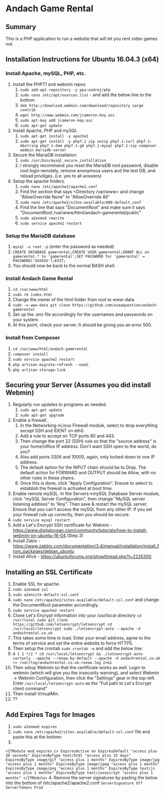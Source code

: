 # Andach Game Rental
## Summary
This is a PHP application to run a website that will let you rent video games out. 

## Installation Instructions for Ubuntu 16.04.3 (x64)
### Install Apache, mySQL, PHP, etc.
1. Install the PHP7.1 and webmin repos
    1. `sudo add-apt-repository -y ppa:ondrej/php`
    1. `sudo nano /etc/apt/sources.list` - and add the below line to the bottom
    1. `deb http://download.webmin.com/download/repository sarge contrib`
    1. `wget http://www.webmin.com/jcameron-key.asc`
    1. `sudo apt-key add jcameron-key.asc`
    1. `sudo apt-get update`
2. Install Apache, PHP and mySQL
    1. `sudo apt-get install -y apache2`
    2. `sudo apt-get install -y php7.1 zip unzip php7.1-curl php7.1-mbstring php7.1-dom php7.1-gd php7.1-mysql php7.1-zip composer webmin mariadb-server`
3. Secure the MariaDB installation
    1. `sudo /usr/bin/mysql_secure_installation`
    2. I strongly recommend you reset the MariaDB root password, disable root login remotely, remove anonymous users and the test DB, and reload priviliges. (i.e. yes to all answers)
6. Setup the apache folders. 
    1. `sudo nano /etc/apache2/apache2.conf`
    2. Find the section that says <Directory /var/www> and change "AllowOverride None" to "AllowOverride All"
    3. `sudo nano /etc/apache2/sites-available/000-default.conf`
    4. Find the line that says "DocumentRoot" and make sure it says "DocumentRoot /var/www/html/andach-gamerental/public"
    5. `sudo a2enmod rewrite`
    6. `sudo service apache2 restart`

### Setup the MariaDB database
1. `mysql -u root -p` (enter the password as needed)
6. `CREATE DATABASE gamerental;CREATE USER gamerental;GRANT ALL on gamerental.* to 'gamerental';SET PASSWORD for 'gamerental' = PASSWORD('XXXXXX');EXIT;`
7. You should now be back to the normal BASH shell. 

### Install Andach Game Rental
1. `cd /var/www/html`
2. `sudo rm index.html`
3. Change the owner of the html folder from root to www-data.
4. `sudo -u www-data git clone https://github.com/useaquestion/andach-gamerental`
5. Set up the .env file accordingly for the usernames and passwords on your system. 
6. At this point, check your server. It should be giving you an error 500. 

### Install from Composer
1. `cd /var/www/html/andach-gamerental`
1. `composer install`
6. `sudo service apache2 restart`
7. `php artisan migrate:refresh --seed`.
8. `php artisan storage:link`

## Securing your Server (Assumes you did install Webmin)
1. Regularly run updates to programs as needed. 
    1. `sudo apt-get update`
    1. `sudo apt-get upgrade`
1. Enable a firewall. 
    1. In the Networking->Linux Firewall module, select to drop everything except SSH and IDENT on eth0. 
    1. Add a rule to accept on TCP ports 80 and 443. 
    1. Then change the port 22 (SSH) rule so that the "source address" is your home/office IP address. Don't want SSH open to the world, do you? 
    1. Also add ports 3306 and 10000, again, only locked down to one IP address. 
    1. The default option for the INPUT chain should be to Drop. The default action for FORWARD and OUTPUT should be Allow, with no other rules in these chains.
    1. Once this is done, click "Apply Configuration". Ensure to select to establish the firewall is activated at boot time.  
2. Enable remote mySQL. In the Servers->mySQL Database Server module, click "mySQL Server Configuration", then change "MySQL server listening address" to "Any". Then save & restart the mySQL server. Ensure that you can't access the mySQL from any other IP. If you set your firewall rule up correctly, then you should be secure. 
3. `sudo service mysql restart`
2. Add a Let's Encrypt SSH certificate for Webmin - https://www.digitalocean.com/community/tutorials/how-to-install-webmin-on-ubuntu-16-04 (Step 2)
5. Install Zabix - https://www.zabbix.com/documentation/3.4/manual/installation/install_from_packages/debian_ubuntu
6. Install Afick - https://ubuntuforums.org/showthread.php?t=2235300

## Installing an SSL Certificate
1. Enable SSL for apache. 
2. `sudo a2enmod ssl`
3. `sudo a2ensite default-ssl.conf`
4. `sudo nano /etc/apache2/sites-available/default-ssl.conf` and change the DocumentRoot parameter accordingly. 
4. `sudo service apache2 restart`
5. Clone Let's Encrypt information into your /usr/local directory `cd /usr/local
sudo git clone https://github.com/letsencrypt/letsencrypt
cd /usr/local/letsencrypt
sudo ./letsencrypt-auto --apache -d andachrental.co.uk`
6. This takes some time to load. Enter your email address, agree to the terms of service and set the entire website to force HTTPS. 
7. Then setup the crontab `sudo crontab -e` and add the below line:
8. `0 1 1 */2 * cd /usr/local/letsencrypt && ./letsencrypt-auto certonly --apache --renew-by-default --apache -d andachrental.co.uk >> /var/log/andachrental.co.uk-renew.log 2>&1`
9. Then setup Webmin so that the certificate works as well. Login to webmin (which will give you the insecurity warning), and select Webmin -> Webmin Configuration, then click the "Settings" gear in the top-left. Enter `/usr/local/letsencrypt-auto` as the "Full path to Let's Encrypt client command"
10. Then install VirtualMin. 
11. ??

## Add Expires Tags for Images
1. `sudo a2enmod expires`
2. `sudo nano /etc/apache2/sites-available/default-ssl.conf` file and paste this at the bottom:
3. 
`<IfModule mod_expires.c>
ExpiresActive on
ExpiresDefault "access plus 30 seconds"
ExpiresByType text/html "access plus 15 days"
ExpiresByType image/gif "access plus 1 months"
ExpiresByType image/jpg "access plus 1 months"
ExpiresByType image/jpeg "access plus 1 months"
ExpiresByType image/png "access plus 1 months"
ExpiresByType text/js "access plus 1 months"
ExpiresByType text/javascript "access plus 1 months"
</IfModule>`
4. Remove the server signatures by pasting the below into the bottom of /etc/apache2/apache2.conf
`ServerSignature Off
ServerTokens Prod`